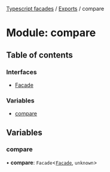 [Typescript facades](../index.md) / [Exports](../modules.md) / compare

# Module: compare

## Table of contents

### Interfaces

- [Facade](../interfaces/compare.Facade.md)

### Variables

- [compare](compare.md#compare)

## Variables

### compare

• **compare**: `Facade`<[`Facade`](../interfaces/compare.Facade.md), `unknown`\>
